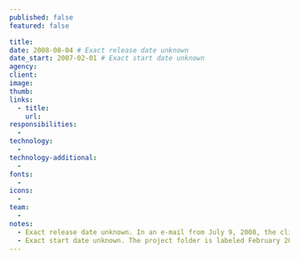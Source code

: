 ```yaml
---
published: false
featured: false

title:
date: 2008-08-04 # Exact release date unknown
date_start: 2007-02-01 # Exact start date unknown
agency:
client:
image:
thumb:
links:
  - title:
    url:
responsibilities:
  -
technology:
  -
technology-additional:
  -
fonts:
  -
icons:
  -
team:
  -
notes:
  - Exact release date unknown. In an e-mail from July 9, 2008, the client said that they would like to launch the site in July. An e-mail from August 4, 2008 said that everything on the site was pretty much done.
  - Exact start date unknown. The project folder is labeled February 2007. The initial design was done on May 17, 2007 (this design was later scrapped).
---
```

